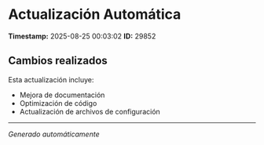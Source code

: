 # Actualización Automática

**Timestamp:** 2025-08-25 00:03:02
**ID:** 29852

## Cambios realizados

Esta actualización incluye:
- Mejora de documentación
- Optimización de código
- Actualización de archivos de configuración

---
*Generado automáticamente*
